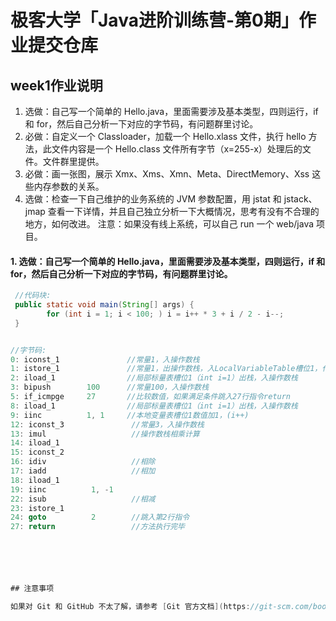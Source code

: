 # 极客大学「Java进阶训练营-第0期」作业提交仓库




## week1作业说明

1. 选做：自己写一个简单的 Hello.java，里面需要涉及基本类型，四则运行，if 和 for，然后自己分析一下对应的字节码，有问题群里讨论。
2. 必做：自定义一个 Classloader，加载一个 Hello.xlass 文件，执行 hello 方法，此文件内容是一个 Hello.class 文件所有字节（x=255-x）处理后的文件。文件群里提供。
3. 必做：画一张图，展示 Xmx、Xms、Xmn、Meta、DirectMemory、Xss 这些内存参数的关系。
4. 选做：检查一下自己维护的业务系统的 JVM 参数配置，用 jstat 和 jstack、jmap 查看一下详情，并且自己独立分析一下大概情况，思考有没有不合理的地方，如何改进。
   注意：如果没有线上系统，可以自己 run 一个 web/java 项目。

#### 1. 选做：自己写一个简单的 Hello.java，里面需要涉及基本类型，四则运行，if 和 for，然后自己分析一下对应的字节码，有问题群里讨论。
     
    
 ```java
  //代码块:
  public static void main(String[] args) {
         for (int i = 1; i < 100; ) i = i++ * 3 + i / 2 - i--;
  }


//字节码:
0: iconst_1               //常量1，入操作数栈
1: istore_1               //常量1，出操作数栈，入LocalVariableTable槽位1，代表完成：int i = 1
2: iload_1                //局部标量表槽位1（int i=1）出栈，入操作数栈
3: bipush        100      //常量100，入操作数栈
5: if_icmpge     27       //比较数值，如果满足条件跳入27行指令return
8: iload_1                //局部标量表槽位1（int i=1）出栈，入操作数栈
9: iinc          1, 1     //本地变量表槽位1数值加1，(i++)
12: iconst_3               //常量3，入操作数栈
13: imul                   //操作数栈相乘计算
14: iload_1                
15: iconst_2               
16: idiv                   //相除
17: iadd                   //相加
18: iload_1
19: iinc          1, -1    
22: isub                   //相减
23: istore_1               
24: goto          2        //跳入第2行指令
27: return                 //方法执行完毕






## 注意事项

 如果对 Git 和 GitHub 不太了解，请参考 [Git 官方文档](https://git-scm.com/book/zh/v2) 或者极客时间的[《玩转 Git 三剑客》](https://time.geekbang.org/course/intro/145)视频课程。
